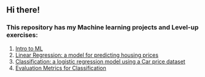 ## Hi there! 
### This repository has my Machine learning projects and Level-up exercises:
1. [Intro to ML](https://github.com/camilapulido/MachineLearning_projects/blob/16f3cb787d2f21c8694c75987bc4fb1f9af17bf9/ML_Exercises/ML_Intro%20to%20Linear%20Regression.ipynb)
2. [Linear Regression: a model for predicting housing prices](https://github.com/camilapulido/MachineLearning_projects/blob/07a209870f3688f9bd2a86913b6e3941c4612d01/ML_Exercises/ML_Linear%20%20Regression_House%20Price.ipynb)
3. [Classification: a logistic regression model using a Car price dataset](https://github.com/camilapulido/MachineLearning_projects/blob/07a209870f3688f9bd2a86913b6e3941c4612d01/ML_Exercises/ML_EvaluationMetrics%20for%20Classification_Car%20Price.ipynb)
4. [Evaluation Metrics for Classification](https://github.com/camilapulido/MachineLearning_projects/blob/874716850efe2681ca3d74267b5b75c5c6111134/ML_Exercises/ML_EvaluationMetrics%20for%20Classification_Car%20Price.ipynb)
  
